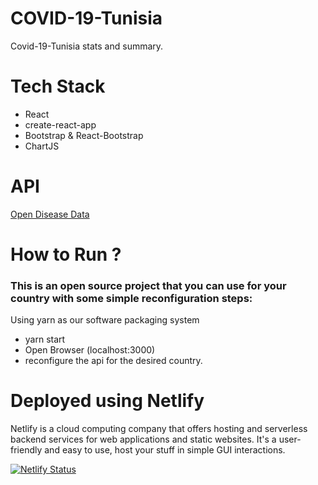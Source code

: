 # COVID-19-Tunisia

Covid-19-Tunisia stats and summary.

# Tech Stack
- React
- create-react-app
- Bootstrap & React-Bootstrap
- ChartJS

# API
[Open Disease Data](https://disease.sh/)

# How to Run ?
### This is an open source project that you can use for your country with some simple reconfiguration steps:
 Using yarn as our  software packaging system
   - yarn start
   - Open Browser (localhost:3000)
   - reconfigure the api for the desired country.

# Deployed using Netlify

 Netlify is a cloud computing company that offers hosting and serverless backend services for web applications and static websites.
 It's a user-friendly and easy to use, host your stuff in simple GUI interactions.

[![Netlify Status]()]()
